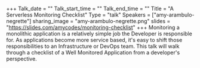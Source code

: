 +++
Talk_date = ""
Talk_start_time = ""
Talk_end_time = ""
Title = "A Serverless Monitoring Checklist"
Type = "talk"
Speakers = ["amy-arambulo-negrette"]
sharing_image = "amy-arambulo-negrette.png"
slides = "https://slides.com/amycodes/monitoring-checklist"
+++
Monitoring a monolithic application is a relatively simple job the Developer is responsible for. As applications become more service based, it's easy to shift those responsibilities to an Infrastructure or DevOps team. This talk will walk through a checklist of a Well Monitored Application from a developer's perspective.
